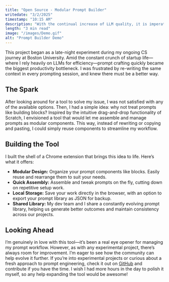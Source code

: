 ```yaml
---
title: "Open Source - Modular Prompt Builder"
writedate: "3/2/2025"
timestamp: "10:15 AM"
description: "With the continual increase of LLM quality, it is imperative that everyone become proficient in developing fast, quality prompts. This tool lets you keep a library of prompt components, then drag and drop components to build the highest quality prompts with ease."
length: "3 min read"
image: "/images/Demo.gif"
alt: "Prompt Builder Demo"
---
```


This project began as a late-night experiment during my ongoing CS journey at Boston University. Amid the constant crunch of startup life—where I rely heavily on LLMs for efficiency—prompt crafting quickly became the biggest productivity bottleneck. I was frustrated by re-writing the same context in every prompting session, and knew there must be a better way.

## The Spark
After looking around for a tool to solve my issue, I was not satisfied with any of the available options. Then, I had a simple idea: why not treat prompts like building blocks? Inspired by the intuitive drag-and-drop functionality of Scratch, I envisioned a tool that would let me assemble and manage prompts as modular components. This way, instead of rewriting or copying and pasting, I could simply reuse components to streamline my workflow.

## Building the Tool

I built the shell of a Chrome extension that brings this idea to life. Here’s what it offers:
- **Modular Design:** Organize your prompt components like blocks. Easily reuse and rearrange them to suit your needs.
- **Quick Assembly:** Assemble and tweak prompts on the fly, cutting down on repetitive setup work.
- **Local Storage:** Save your work directly in the browser, with an option to export your prompt library as JSON for backup.
- **Shared Library:** My dev team and I share a constantly evolving prompt library, helping us generate better outcomes and maintain consistency across our projects.

## Looking Ahead
I’m genuinely in love with this tool—it’s been a real eye opener for managing my prompt workflow. However, as with any experimental project, there’s always room for improvement. I’m eager to see how the community can help evolve it further. If you’re into experimental projects or curious about a fresh approach to prompt engineering, check it out on [GitHub](https://github.com/falktravis/Prompt-Builder) and contribute if you have the time. I wish I had more hours in the day to polish it myself, so any help expanding the tool would be awesome!